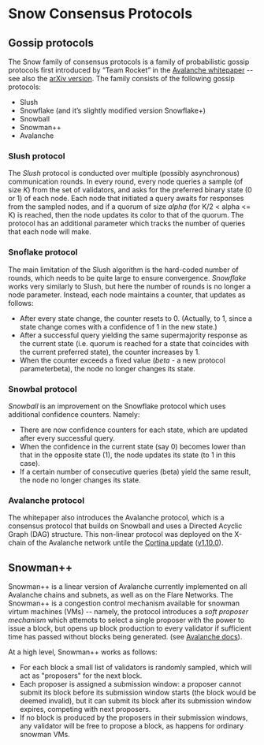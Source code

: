# Snow Consensus Protocols

## Gossip protocols

The Snow family of consensus protocols is a family of probabilistic gossip protocols first introduced by “Team Rocket” in the [Avalanche whitepaper](https://ipfs.io/ipfs/QmUy4jh5mGNZvLkjies1RWM4YuvJh5o2FYopNPVYwrRVGV) -- see also the [arXiv version](https://arxiv.org/pdf/1906.08936). The family consists of the following gossip protocols:

- Slush
- Snowflake (and it’s slightly modified version Snowflake+)
- Snowball
- Snowman++
- Avalanche

### Slush protocol

The *Slush* protocol is conducted over multiple (possibly asynchronous) communication rounds. In every round, every node queries a sample (of size *K*) from the set of validators, and asks for the preferred binary state (0 or 1) of each node. Each node that initiated a query awaits for responses from the sampled nodes, and if a quorum of size *alpha* (for K/2 < alpha <= K) is reached, then the node updates its color to that of the quorum. The protocol has an additional parameter which tracks the number of queries that each node will make.

### Snoflake protocol

The main limitation of the Slush algorithm is the hard-coded number of rounds, which needs to be quite large to ensure convergence. *Snowflake* works very similarly to Slush, but here the number of rounds is no longer a node parameter. Instead, each node maintains a counter, that updates as follows:
- After every state change, the counter resets to 0. (Actually, to 1, since a state change comes with a confidence of 1 in the new state.)
- After a successful query yielding the same supermajority response as the current state (i.e. quorum is reached for a state that coincides with the current preferred state), the counter increases by 1.
- When the counter exceeds a fixed value (*beta* - a new protocol parameterbeta), the node no longer changes its state.

### Snowbal protocol
*Snowball* is an improvement on the Snowflake protocol which uses additional confidence counters. Namely:
- There are now confidence counters for each state, which are updated after every successful query. 
- When the confidence in the current state (say 0) becomes lower than that in the opposite state (1), the node updates its state (to 1 in this case).
- If a certain number of consecutive queries (beta) yield the same result, the node no longer changes its state.

### Avalanche protocol

The whitepaper also introduces the Avalanche protocol, which is a consensus protocol that builds on Snowball and uses a Directed Acyclic Graph (DAG) structure. This non-linear protocol was deployed on the X-chain of the Avalanche network untile the [Cortina update](https://medium.com/avalancheavax/cortina-x-chain-linearization-a1d9305553f6) ([v1.10.0](https://github.com/ava-labs/avalanchego/releases/tag/v1.10.0)).


## Snowman++

Snowman++ is a linear version of Avalanche currently implemented on all Avalanche chains and subnets, as well as on the Flare Networks. The Snowman++ is a congestion control mechanism available for snowman virtum machines (VMs) -- namely, the protocol introduces a *soft proposer mechanism* which attemots to select a single proposer with the power to issue a block, but opens up block production to every validator if sufficient time has passed without blocks being generated. (see [Avalanche docs](https://github.com/flare-foundation/go-flare/tree/93fd844b1e85366ee9c1c4a3fb9e9399220534cc/avalanchego/vms/proposervm)).

At a high level, Snowman++ works as follows: 
- For each block a small list of validators is randomly sampled, which will act as "proposers" for the next block.
- Each proposer is assigned a submission window: a proposer cannot submit its block before its submission window starts (the block would be deemed invalid), but it can submit its block after its submission window expires, competing with next proposers. 
- If no block is produced by the proposers in their submission windows, any validator will be free to propose a block, as happens for ordinary snowman VMs.